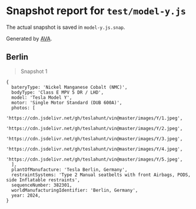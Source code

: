# Snapshot report for `test/model-y.js`

The actual snapshot is saved in `model-y.js.snap`.

Generated by [AVA](https://avajs.dev).

## Berlin

> Snapshot 1

    {
      bateryType: 'Nickel Manganese Cobalt (NMC)',
      bodyType: 'Class E MPV 5 DR / LHD',
      model: 'Tesla Model Y',
      motor: 'Single Motor Standard (DUB 600A)',
      photos: [
        'https://cdn.jsdelivr.net/gh/teslahunt/vin@master/images/Y/1.jpeg',
        'https://cdn.jsdelivr.net/gh/teslahunt/vin@master/images/Y/2.jpeg',
        'https://cdn.jsdelivr.net/gh/teslahunt/vin@master/images/Y/3.jpeg',
        'https://cdn.jsdelivr.net/gh/teslahunt/vin@master/images/Y/4.jpeg',
        'https://cdn.jsdelivr.net/gh/teslahunt/vin@master/images/Y/5.jpeg',
      ],
      plantOfManufacture: 'Tesla Berlin, Germany',
      restraintSystems: 'Type 2 Manual seatbelts with front Airbags, PODS, side Inflatable restraints',
      sequenceNumber: 382301,
      worldManufacturingIdentifier: 'Berlin, Germany',
      year: 2024,
    }

